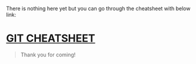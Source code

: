There is nothing here yet but you can go through the cheatsheet with below link:

# [GIT CHEATSHEET](docs/getting-start.md)

> Thank you for coming!